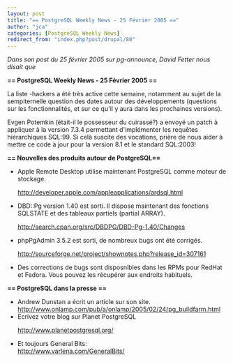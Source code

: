 ```yaml
---
layout: post
title: "== PostgreSQL Weekly News - 25 Février 2005 =="
author: "jca"
categories: [PostgreSQL Weekly News]
redirect_from: "index.php?post/drupal/80"
---
```



<p><em>Dans son post du 25 février 2005 sur pg-announce, David Fetter nous disait que </em></p>

<p><strong>== PostgreSQL Weekly News - 25 Février 2005 ==</strong></p>

<p>La liste -hackers a été très active cette semaine, notamment au sujet de la sempiternelle question des dates autour des développements (questions sur les fonctionnalités, et sur ce qu'il y aura dans les prochaines versions).<br />

Evgen Potemkin (était-il le possesseur du cuirassé?) a envoyé un patch à appliquer à la version 7.3.4 permettant d'implémenter les requêtes hiérarchiques SQL:99. Si celà suscite des vocations, prière de nous aider à mettre ce code à jour pour la version 8.1 et le standard SQL:2003!</p>

<!--more-->


<strong>== Nouvelles des produits autour de PostgreSQL==</strong>

<ul>

<li>Apple Remote Desktop utilise maintenant PostgreSQL comme moteur de stockage.<br />

<a href="http://developer.apple.com/appleapplications/ardsql.html">http://developer.apple.com/appleapplications/ardsql.html</a></li>

<li>DBD::Pg version 1.40 est sorti. Il dispose maintenant des fonctions SQLSTATE et des tableaux partiels (partial ARRAY).<br />

<a href="http://search.cpan.org/src/DBDPG/DBD-Pg-1.40/Changes">http://search.cpan.org/src/DBDPG/DBD-Pg-1.40/Changes</a></li>

<li>phpPgAdmin 3.5.2 est sorti, de nombreux bugs ont été corrigés.<br />

<a href="http://sourceforge.net/project/shownotes.php?release_id=307161">http://sourceforge.net/project/shownotes.php?release_id=307161</a></li>

<li>Des corrections de bugs sont disposnibles dans les RPMs pour RedHat et Fedora. Vous pouvez les récupérer aux endroits habituels.</li>

</ul>

<p><strong>== PostgreSQL dans la presse ==</strong></p>

<ul>

<li>Andrew Dunstan a écrit un article sur son site.<br /><a href="http://www.onlamp.com/pub/a/onlamp/2005/02/24/pg_buildfarm.html">http://www.onlamp.com/pub/a/onlamp/2005/02/24/pg_buildfarm.html</a></li>

<li>Ecrivez votre blog sur Planet PostgreSQL<br />

<a href="http://www.planetpostgresql.org/">http://www.planetpostgresql.org/</a></li>

<li>Et toujours General Bits:<br /><a href="http://www.varlena.com/GeneralBits/">http://www.varlena.com/GeneralBits/</a></li>

</ul>